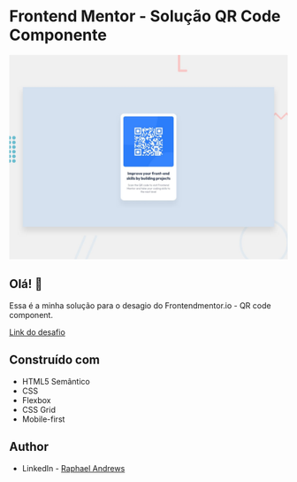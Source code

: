 # Frontend Mentor - Solução QR Code Componente

![Design preview for the QR code component coding challenge](./design/desktop-preview.jpg)

## Olá! 👋

Essa é a minha solução para o desagio do Frontendmentor.io - QR code component.

[Link do desafio](https://www.frontendmentor.io/challenges/qr-code-component-iux_sIO_H)
## Construído com

- HTML5 Semântico
- CSS
- Flexbox
- CSS Grid
- Mobile-first

## Author

- LinkedIn - [Raphael Andrews](https://www.linkedin.com/in/raphael-andrews/)
